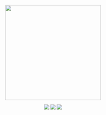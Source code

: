 <p align="center">  
  <img src="https://media.tenor.com/nvnSDDZKbF8AAAAM/gatekid3-pokemon.gif" height=300 length=300>
</p>
<p align="center">
  <a href="https://github.com/gumbobr0t"><img src="https://img.shields.io/badge/c%23-%23239120.svg?style=for-the-badge&logo=csharp&logoColor=white"></a>
  <a href="https://github.com/gumbobr0t"><img src="https://img.shields.io/badge/blazor-%235C2D91.svg?style=for-the-badge&logo=blazor&logoColor=white"></a>
  <a href="https://github.com/gumbobr0t"><img src="https://img.shields.io/badge/.NET-5C2D91?style=for-the-badge&logo=.net&logoColor=white"></a>
  <!-- Why ya watchin my Readme <]:| -->
</p>
